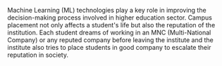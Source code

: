 Machine Learning (ML) technologies play a key role in improving the decision-making process involved in higher education sector. Campus placement not only affects a student's life but also the reputation of the institution. Each student dreams of working in an MNC (Multi-National Company) or any reputed company before leaving the institute and the institute also tries to place students in good company to escalate their reputation in society.
